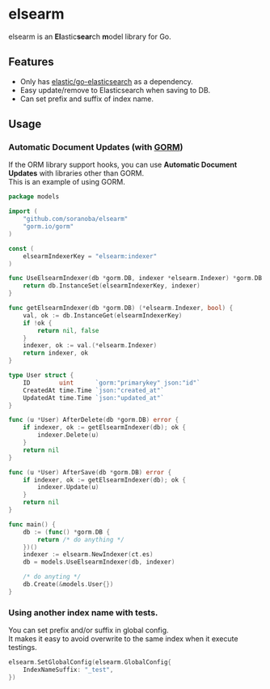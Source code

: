 elsearm
===========

elsearm is an **El**astic**sear**ch **m**odel library for Go.

## Features

- Only has [elastic/go-elasticsearch](https://github.com/elastic/go-elasticsearch) as a dependency.
- Easy update/remove to Elasticsearch when saving to DB.
- Can set prefix and suffix of index name.

## Usage

### Automatic Document Updates (with [GORM](https://github.com/go-gorm/gorm))

If the ORM library support hooks, you can use **Automatic Document Updates** with libraries other than GORM.<br>
This is an example of using GORM.

```go
package models

import (
    "github.com/soranoba/elsearm"
	"gorm.io/gorm"
)

const (
	elsearmIndexerKey = "elsearm:indexer"
)

func UseElsearmIndexer(db *gorm.DB, indexer *elsearm.Indexer) *gorm.DB {
	return db.InstanceSet(elsearmIndexerKey, indexer)
}

func getElsearmIndexer(db *gorm.DB) (*elsearm.Indexer, bool) {
	val, ok := db.InstanceGet(elsearmIndexerKey)
	if !ok {
		return nil, false
	}
	indexer, ok := val.(*elsearm.Indexer)
	return indexer, ok
}

type User struct {
	ID        uint      `gorm:"primarykey" json:"id"`
    CreatedAt time.Time `json:"created_at"`
    UpdatedAt time.Time `json:"updated_at"`
}

func (u *User) AfterDelete(db *gorm.DB) error {
	if indexer, ok := getElsearmIndexer(db); ok {
		indexer.Delete(u)
	}
	return nil
}

func (u *User) AfterSave(db *gorm.DB) error {
	if indexer, ok := getElsearmIndexer(db); ok {
		indexer.Update(u)
	}
	return nil
}
```

```go
func main() {
    db := (func() *gorm.DB {
        return /* do anything */
    })()
    indexer := elsearm.NewIndexer(ct.es)
    db = models.UseElsearmIndexer(db, indexer)

    /* do anyting */
    db.Create(&models.User{})
}
```

### Using another index name with tests.

You can set prefix and/or suffix in global config.<br>
It makes it easy to avoid overwrite to the same index when it execute testings.

```go
elsearm.SetGlobalConfig(elsearm.GlobalConfig{
    IndexNameSuffix: "_test",
})
```
